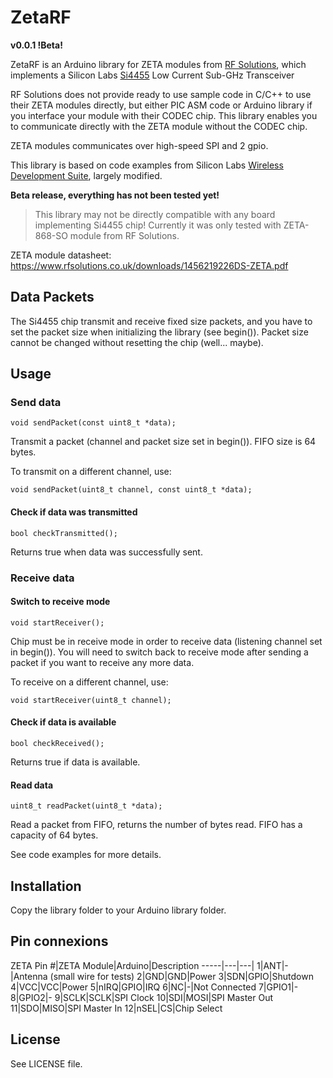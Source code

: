 ZetaRF
======
**v0.0.1 !Beta!**

ZetaRF is an Arduino library for ZETA modules from [RF Solutions][2], which implements a Silicon Labs [Si4455][3] Low Current Sub-GHz Transceiver

RF Solutions does not provide ready to use sample code in C/C++ to use their ZETA modules directly, but either PIC ASM code or Arduino library if you interface your module with their CODEC chip. This library enables you to communicate directly with the ZETA module without the CODEC chip.

ZETA modules communicates over high-speed SPI and 2 gpio.

This library is based on code examples from Silicon Labs [Wireless Development Suite][1], largely modified.

**Beta release, everything has not been tested yet!**

> This library may not be directly compatible with any board implementing Si4455 chip! Currently it was only tested with ZETA-868-SO module from RF Solutions.

ZETA module datasheet: <https://www.rfsolutions.co.uk/downloads/1456219226DS-ZETA.pdf>

## Data Packets
The Si4455 chip transmit and receive fixed size packets, and you have to set the packet size when initializing the library (see begin()).
Packet size cannot be changed without resetting the chip (well... maybe).

## Usage

### Send data

	void sendPacket(const uint8_t *data);
	
Transmit a packet (channel and packet size set in begin()). FIFO size is 64 bytes.

To transmit on a different channel, use:

	void sendPacket(uint8_t channel, const uint8_t *data);

#### Check if data was transmitted

	bool checkTransmitted();

Returns true when data was successfully sent.



### Receive data

#### Switch to receive mode

	void startReceiver();

Chip must be in receive mode in order to receive data (listening channel set in begin()). You will need to switch back to receive mode after sending a packet if you want to receive any more data.

To receive on a different channel, use:

	void startReceiver(uint8_t channel);


#### Check if data is available

	bool checkReceived();

Returns true if data is available.

#### Read data

	uint8_t readPacket(uint8_t *data);

Read a packet from FIFO, returns the number of bytes read.  FIFO has a capacity of 64 bytes.

See code examples for more details.


## Installation
Copy the library folder to your Arduino library folder.

## Pin connexions

ZETA Pin #|ZETA Module|Arduino|Description
-----|---|---|
1|ANT|-|Antenna (small wire for tests)
2|GND|GND|Power
3|SDN|GPIO|Shutdown
4|VCC|VCC|Power
5|nIRQ|GPIO|IRQ
6|NC|-|Not Connected
7|GPIO1|-
8|GPIO2|-
9|SCLK|SCLK|SPI Clock
10|SDI|MOSI|SPI Master Out
11|SDO|MISO|SPI Master In
12|nSEL|CS|Chip Select

## License
See LICENSE file.

[1]: http://www.silabs.com/products/wireless/EZRadio/Pages/Si4455.aspx "Wireless Development Suite"
[2]: https://www.rfsolutions.co.uk/radio-modules-c10/name-c49/zeta-c86 "RF Solutions"
[3]: http://www.silabs.com/products/wireless/EZRadio/Pages/Si4455.aspx "Si4455"

